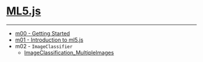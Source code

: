 # [ML5.js](https://ml5js.org/)


---

- [m00 - Getting Started](./ml5/m00.md)
- [m01 - Introduction to ml5.js](./ml5/m01.md)
- m02 - `ImageClassifier`
  - [ImageClassification_MultipleImages](./ml5/m02a.md)
